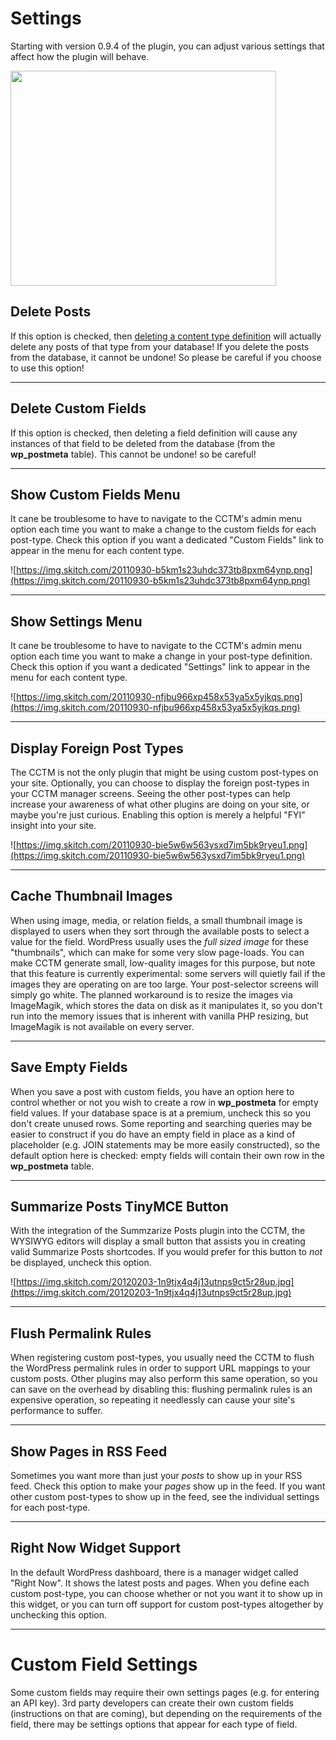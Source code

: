 # Settings #

Starting with version 0.9.4 of the plugin, you can adjust various settings that affect how the plugin will behave.



<a href='http://www.youtube.com/watch?feature=player_embedded&v=wdsLgy0ocpo' target='_blank'><img src='http://img.youtube.com/vi/wdsLgy0ocpo/0.jpg' width='425' height=344 /></a>

## Delete Posts ##

If this option is checked, then [deleting a content type definition](DeletePostType.md) will actually delete any posts of that type from your database!  If you delete the posts from the database, it cannot be undone! So please be careful if you choose to use this option!


---


## Delete Custom Fields ##

If this option is checked, then deleting a field definition will cause any instances of that field to be deleted from the database (from the **wp\_postmeta** table).  This cannot be undone!  so be careful!


---


## Show Custom Fields Menu ##

It cane be troublesome to have to navigate to the CCTM's admin menu option each time you want to make a change to the custom fields for each post-type.  Check this option if you want a dedicated "Custom Fields" link to appear in the menu for each content type.

![https://img.skitch.com/20110930-b5km1s23uhdc373tb8pxm64ynp.png](https://img.skitch.com/20110930-b5km1s23uhdc373tb8pxm64ynp.png)


---


## Show Settings Menu ##

It cane be troublesome to have to navigate to the CCTM's admin menu option each time you want to make a change in your post-type definition.  Check this option if you want a dedicated "Settings" link to appear in the menu for each content type.

![https://img.skitch.com/20110930-nfjbu966xp458x53ya5x5yjkqs.png](https://img.skitch.com/20110930-nfjbu966xp458x53ya5x5yjkqs.png)


---

## Display Foreign Post Types ##

The CCTM is not the only plugin that might be using custom post-types on your site.  Optionally, you can choose to display the foreign post-types in your CCTM manager screens.   Seeing the other post-types can help increase your awareness of what other plugins are doing on your site, or maybe you're just curious.  Enabling this option is merely a helpful "FYI" insight into your site.

![https://img.skitch.com/20110930-bie5w6w563ysxd7im5bk9ryeu1.png](https://img.skitch.com/20110930-bie5w6w563ysxd7im5bk9ryeu1.png)


---

## Cache Thumbnail Images ##

When using image, media, or relation fields, a small thumbnail image is displayed to users when they sort through the available posts to select a value for the field.  WordPress usually uses the _full sized image_ for these "thumbnails", which can make for some very slow page-loads.  You can make CCTM generate small, low-quality images for this purpose, but note that this feature is currently experimental: some servers will quietly fail if the images they are operating on are too large.  Your post-selector screens will simply go white.  The planned workaround is to resize the images via ImageMagik, which stores the data on disk as it manipulates it, so you don't run into the memory issues that is inherent with vanilla PHP resizing, but ImageMagik is not available on every server.


---

## Save Empty Fields ##

When you save a post with custom fields, you have an option here to control whether or not you wish to create a row in **wp\_postmeta** for empty field values.  If your database space is at a premium, uncheck this so you don't create unused rows.  Some reporting and searching queries may be easier to construct if you do have an empty field in place as a kind of placeholder (e.g. JOIN statements may be more easily constructed), so the default option here is checked: empty fields will contain their own row in the **wp\_postmeta** table.


---

## Summarize Posts TinyMCE Button ##

With the integration of the Summzarize Posts plugin into the CCTM, the WYSIWYG editors will display a small button that assists you in creating valid Summarize Posts shortcodes.  If you would prefer for this button to _not_ be displayed, uncheck this option.

![https://img.skitch.com/20120203-1n9tjx4q4j13utnps9ct5r28up.jpg](https://img.skitch.com/20120203-1n9tjx4q4j13utnps9ct5r28up.jpg)


---

## Flush Permalink Rules ##

When registering custom post-types, you usually need the CCTM to flush the WordPress permalink rules in order to support URL mappings to your custom posts.  Other plugins may also perform this same operation, so you can save on the overhead by disabling this: flushing permalink rules is an expensive operation, so repeating it needlessly can cause your site's performance to suffer.



---

## Show Pages in RSS Feed ##

Sometimes you want more than just your _posts_ to show up in your RSS feed.  Check this option to make your _pages_ show up in the feed.  If you want other custom post-types to show up in the feed, see the individual settings for each post-type.


---

## Right Now Widget Support ##

In the default WordPress dashboard, there is a manager widget called "Right Now".  It shows the latest posts and pages.  When you define each custom post-type, you can choose whether or not you want it to show up in this widget, or you can turn off support for custom post-types altogether by unchecking this option.


---


# Custom Field Settings #

Some custom fields may require their own settings pages (e.g. for entering an API key).  3rd party developers can create their own custom fields (instructions on that are coming), but depending on the requirements of the field, there may be settings options that appear for each type of field.